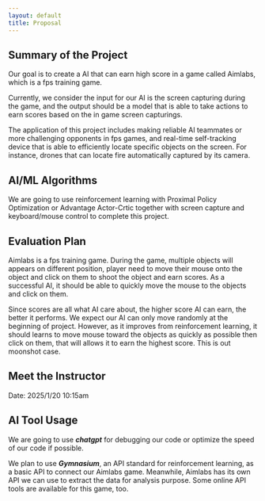 ```yaml
---
layout: default
title: Proposal
---
```


## Summary of the Project
Our goal is to create a AI that can earn high score in a game called Aimlabs, which is a fps training game. 

Currently, we consider the input for our AI is the screen capturing during the game, and the output should be a model that is able to take actions to earn scores based on the in game screen capturings.

The application of this project includes making reliable AI teammates or more challenging opponents in fps games, and real-time self-tracking device that is able to efficiently locate specific objects on the screen. For instance, drones that can locate fire automatically captured by its camera.

## AI/ML Algorithms
We are going to use reinforcement learning with Proximal Policy Optimization or Advantage Actor-Crtic together with screen capture and keyboard/mouse control to complete this project.

## Evaluation Plan
Aimlabs is a fps training game. During the game, multiple objects will appears on different position, player need to move their mouse onto the object and click on them to shoot the object and earn scores. As a successful AI, it should be able to quickly move the mouse to the objects and click on them. 

Since scores are all what AI care about, the higher score AI can earn, the better it performs. We expect our AI can only move randomly at the beginning of project. However, as it improves from reinforcement learning, it should learns to move mouse toward the objects as quickly as possible then click on them, that will allows it to earn the highest score. This is out moonshot case.

## Meet the Instructor
Date: 2025/1/20 10:15am

## AI Tool Usage
We are going to use ***chatgpt*** for debugging our code or optimize the speed of our code if possible.

We plan to use ***Gymnasium***, an API standard for reinforcement learning, as a basic API to connect our Aimlabs game. Meanwhile, Aimlabs has its own API we can use to extract the data for analysis purpose. Some online API tools are available for this game, too.
